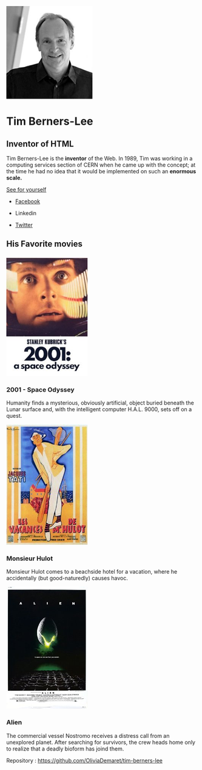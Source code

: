 ![Tim Berners-Lee](images/tim_berners_lee.jpg)

# Tim Berners-Lee

## Inventor of HTML

Tim Berners-Lee is the **inventor** of the Web. In 1989, Tim was working in a computing services section of CERN when he came up with the concept; at the time he had no idea that it would be implemented on such an **enormous scale.**

[See for yourself](https://en.wikipedia.org/wiki/Tim_Berners-Lee)

- [Facebook](https://www.facebook.com/profile.php?id=100070266964891)

- Linkedin

- [Twitter](https://twitter.com/timberners_lee)

## His Favorite movies

![Space Odyssey](images/space_odyssey.jpg)

### 2001 - Space Odyssey

Humanity finds a mysterious, obviously artificial, object buried beneath the Lunar surface and, with the intelligent computer H.A.L. 9000, sets off on a quest.

![Mister Hulot](images/mister_hulot.jpg)

### Monsieur Hulot

Monsieur Hulot comes to a beachside hotel for a vacation, where he accidentally (but good-naturedly) causes havoc.

![Alien](images/alien.jpg)

### Alien

The commercial vessel Nostromo receives a distress call from an unexplored planet. After searching for survivors, the crew heads home only to realize that a deadly bioform has joind them.

Repository : https://github.com/OliviaDemaret/tim-berners-lee
